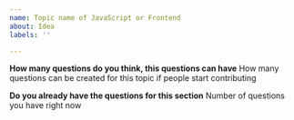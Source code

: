 ```yaml
---
name: Topic name of JavaScript or Frontend
about: Idea
labels: ''

---
```


**How many questions do you think, this questions can have**
How many questions can be created for this topic if people start contributing

**Do you already have the questions for this section**
Number of questions you have right now
